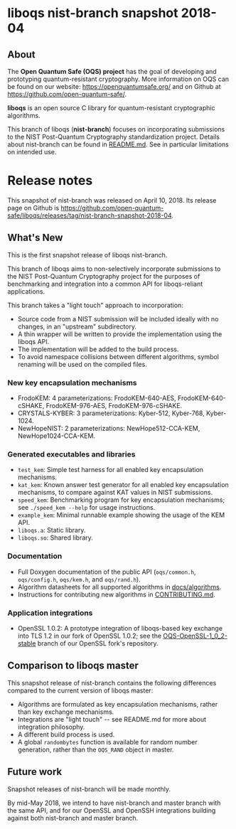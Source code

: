 liboqs nist-branch snapshot 2018-04
===================================

About
-----

The **Open Quantum Safe (OQS) project** has the goal of developing and prototyping quantum-resistant cryptography.  More information on OQS can be found on our website: https://openquantumsafe.org/ and on Github at https://github.com/open-quantum-safe/.  

**liboqs** is an open source C library for quantum-resistant cryptographic algorithms.  

This branch of liboqs (**nist-branch**) focuses on incorporating submissions to the NIST Post-Quantum Cryptography standardization project.  Details about nist-branch can be found in [README.md](https://github.com/open-quantum-safe/liboqs/blob/nist-branch/README.md).  See in particular limitations on intended use.

Release notes
=============

This snapshot of nist-branch was released on April 10, 2018.  Its release page on Github is https://github.com/open-quantum-safe/liboqs/releases/tag/nist-branch-snapshot-2018-04.

What's New
----------

This is the first snapshot release of liboqs nist-branch.

This branch of liboqs aims to non-selectively incorporate submissions to the NIST Post-Quantum Cryptography project for the purposes of benchmarking and integration into a common API for liboqs-reliant applications.

This branch takes a "light touch" approach to incorporation:

- Source code from a NIST submission will be included ideally with no changes, in an "upstream" subdirectory.
- A thin wrapper will be written to provide the implementation using the liboqs API.
- The implementation will be added to the build process.
- To avoid namespace collisions between different algorithms, symbol renaming will be used on the compiled files.

### New key encapsulation mechanisms

- FrodoKEM: 4 parameterizations: FrodoKEM-640-AES, FrodoKEM-640-cSHAKE, FrodoKEM-976-AES, FrodoKEM-976-cSHAKE.
- CRYSTALS-KYBER: 3 parameterizations: Kyber-512, Kyber-768, Kyber-1024.
- NewHopeNIST: 2 parameterizations: NewHope512-CCA-KEM, NewHope1024-CCA-KEM.

### Generated executables and libraries

- `test_kem`: Simple test harness for all enabled key encapsulation mechanisms.
- `kat_kem`: Known answer test generator for all enabled key encapsulation mechanisms, to compare against KAT values in NIST submissions.
- `speed_kem`: Benchmarking program for key encapsulation mechanisms; see `./speed_kem --help` for usage instructions.
- `example_kem`: Minimal runnable example showing the usage of the KEM API.
- `liboqs.a`: Static library.
- `liboqs.so`: Shared library.

### Documentation

- Full Doxygen documentation of the public API (`oqs/common.h`, `oqs/config.h`, `oqs/kem.h`, and `oqs/rand.h`).
- Algorithm datasheets for all supported algorithms in [docs/algorithms](https://github.com/open-quantum-safe/liboqs/tree/nist-branch/docs/algorithms).
- Instructions for contributing new algorithms in [CONTRIBUTING.md](https://github.com/open-quantum-safe/liboqs/blob/nist-branch/CONTRIBUTING.md).

### Application integrations

- OpenSSL 1.0.2: A prototype integration of liboqs-based key exchange into TLS 1.2 in our fork of OpenSSL 1.0.2; see the [OQS-OpenSSL-1_0_2-stable](https://github.com/open-quantum-safe/openssl/tree/OQS-OpenSSL_1_0_2-stable) branch of our OpenSSL fork's repository.

Comparison to liboqs master
---------------------------

This snapshot release of nist-branch contains the following differences compared to the current version of liboqs master:

- Algorithms are formulated as key encapsulation mechanisms, rather than key exchange mechanisms.
- Integrations are "light touch" -- see README.md for more about integration philosophy.
- A different build process is used.
- A global `randombytes` function is available for random number generation, rather than the `OQS_RAND` object in master.

Future work
-----------

Snapshot releases of nist-branch will be made monthly.

By mid-May 2018, we intend to have nist-branch and master branch with the same API, and for our OpenSSL and OpenSSH integrations building against both nist-branch and master branch.
